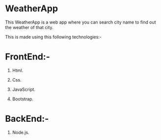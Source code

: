 # WeatherApp
This WeatherApp is a web app where you can search city name to find out the weather of that city. 

This is made using this following technologies:-

# FrontEnd:-

  1. Html.
  
  2. Css.
  
  3. JavaScript.
  
  4. Bootstrap.
  
 # BackEnd:-
  
  1. Node.js.
